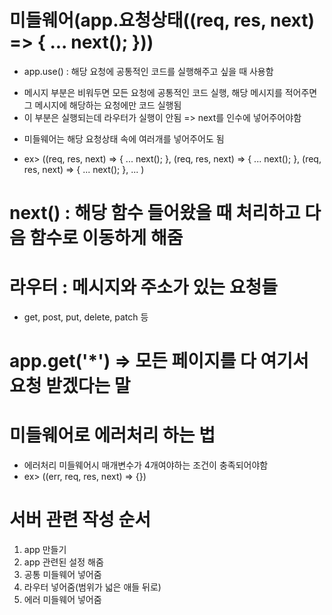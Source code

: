 # 미들웨어(app.요청상태((req, res, next) => { ... next(); }))
- app.use() : 해당 요청에 공통적인 코드를 실행해주고 싶을 때 사용함
+ 메시지 부분은 비워두면 모든 요청에 공통적인 코드 실행, 해당 메시지를 적어주면 그 메시지에 해당하는 요청에만 코드 실행됨
+ 이 부분은 실행되는데 라우터가 실행이 안됨 => next를 인수에 넣어주어야함
- 미들웨어는 해당 요청상태 속에 여러개를 넣어주어도 됨
+ ex> ((req, res, next) => { ... next(); }, (req, res, next) => { ... next(); }, (req, res, next) => { ... next(); }, ... )

# next() : 해당 함수 들어왔을 때 처리하고 다음 함수로 이동하게 해줌

# 라우터 : 메시지와 주소가 있는 요청들
- get, post, put, delete, patch 등

# app.get('*') => 모든 페이지를 다 여기서 요청 받겠다는 말

# 미들웨어로 에러처리 하는 법
- 에러처리 미들웨어시 매개변수가 4개여야하는 조건이 충족되어야함
- ex> ((err, req, res, next) => {})

# 서버 관련 작성 순서
1. app 만들기
2. app 관련된 설정 해줌
3. 공통 미들웨어 넣어줌
4. 라우터 넣어줌(범위가 넓은 애들 뒤로)
5. 에러 미들웨어 넣어줌